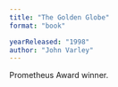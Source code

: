```yaml
---
title: "The Golden Globe"
format: "book"

yearReleased: "1998"
author: "John Varley"
---
```

Prometheus Award winner.
 